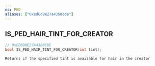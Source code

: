 ```yaml
---
ns: PED
aliases: ["0xed6d8e27a43b8cde"]
---
```

## IS_PED_HAIR_TINT_FOR_CREATOR

```c
// 0xED6D8E27A43B8CDE
bool IS_PED_HAIR_TINT_FOR_CREATOR(int tint);
```

```
Returns if the specified tint is available for hair in the creator
```
